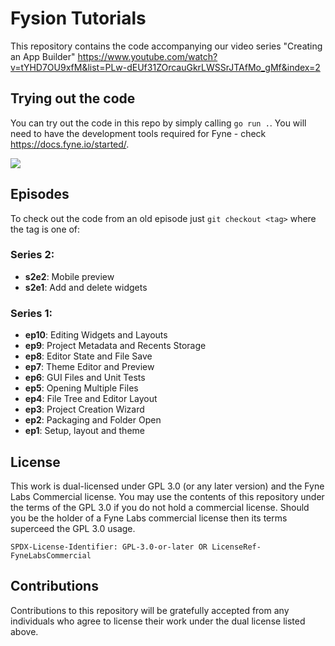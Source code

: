 # Fysion Tutorials

This repository contains the code accompanying our video series "Creating an App Builder"
https://www.youtube.com/watch?v=tYHD7OU9xfM&list=PLw-dEUf31ZOrcauGkrLWSSrJTAfMo_gMf&index=2

## Trying out the code

You can try out the code in this repo by simply calling `go run .`.
You will need to have the development tools required for Fyne - check https://docs.fyne.io/started/.

![](assets/screenshot.png)

## Episodes

To check out the code from an old episode just `git checkout <tag>` where the tag is one of:

### Series 2:

* **s2e2**: Mobile preview
* **s2e1**: Add and delete widgets

### Series 1:

* **ep10**: Editing Widgets and Layouts
* **ep9**: Project Metadata and Recents Storage
* **ep8**: Editor State and File Save
* **ep7**: Theme Editor and Preview
* **ep6**: GUI Files and Unit Tests
* **ep5**: Opening Multiple Files
* **ep4**: File Tree and Editor Layout
* **ep3**: Project Creation Wizard
* **ep2**: Packaging and Folder Open
* **ep1**: Setup, layout and theme

## License

This work is dual-licensed under GPL 3.0 (or any later version) and the Fyne Labs Commercial license.
You may use the contents of this repository under the terms of the GPL 3.0 if you do not hold a commercial license.
Should you be the holder of a Fyne Labs commercial license then its terms superceed the GPL 3.0 usage.

`SPDX-License-Identifier: GPL-3.0-or-later OR LicenseRef-FyneLabsCommercial`

## Contributions

Contributions to this repository will be gratefully accepted from any individuals who agree to
license their work under the dual license listed above.
